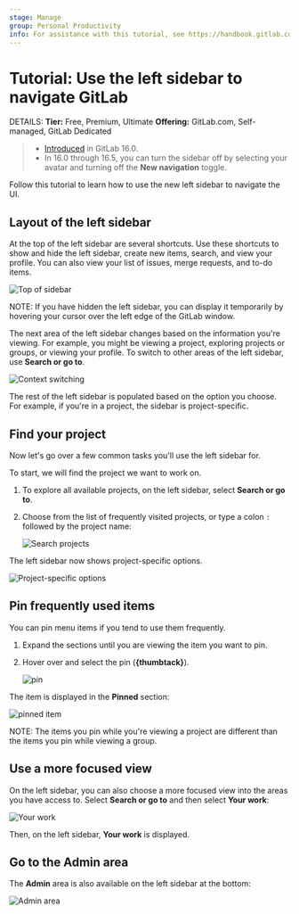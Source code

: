 ```yaml
---
stage: Manage
group: Personal Productivity
info: For assistance with this tutorial, see https://handbook.gitlab.com/handbook/product/ux/technical-writing/#assignments-to-other-projects-and-subjects.
---
```


# Tutorial: Use the left sidebar to navigate GitLab

DETAILS:
**Tier:** Free, Premium, Ultimate
**Offering:** GitLab.com, Self-managed, GitLab Dedicated

> - [Introduced](https://gitlab.com/groups/gitlab-org/-/epics/9044) in GitLab 16.0.
> - In 16.0 through 16.5, you can turn the sidebar off by selecting your avatar and turning off the **New navigation** toggle.

Follow this tutorial to learn how to use the new left sidebar to navigate the UI.

## Layout of the left sidebar

At the top of the left sidebar are several shortcuts. Use these shortcuts to
show and hide the left sidebar, create new items, search, and view your profile. You can also view your list of issues,
merge requests, and to-do items.

![Top of sidebar](img/sidebar_top_v16_4.png)

NOTE:
If you have hidden the left sidebar, you can display it temporarily by hovering your cursor over the left edge of the GitLab window.

The next area of the left sidebar changes based on the information you're viewing. For example,
you might be viewing a project, exploring projects or groups, or viewing your profile.
To switch to other areas of the left sidebar, use **Search or go to**.

![Context switching](img/sidebar_middle_v16_4.png)

The rest of the left sidebar is populated based on the option you choose. For example,
if you're in a project, the sidebar is project-specific.

## Find your project

Now let's go over a few common tasks you'll use the left sidebar for.

To start, we will find the project we want to work on.

1. To explore all available projects, on the left sidebar, select **Search or go to**.
1. Choose from the list of frequently visited projects, or
   type a colon `:` followed by the project name:

   ![Search projects](img/search_projects_v16_4.png)

The left sidebar now shows project-specific options.

![Project-specific options](img/project_selected_v16_4.png)

## Pin frequently used items

You can pin menu items if you tend to use them frequently.

1. Expand the sections until you are viewing the item you want to pin.
1. Hover over and select the pin (**{thumbtack}**).

   ![pin](img/pin_v16_0.png)

The item is displayed in the **Pinned** section:

![pinned item](img/pinned_v16_0.png)

NOTE:
The items you pin while you're viewing a project are different than the items you pin while viewing a group.

## Use a more focused view

On the left sidebar, you can also choose a more focused view into the areas you have access to.
Select **Search or go to** and then select **Your work**:

![Your work](img/your_work_v16_4.png)

Then, on the left sidebar, **Your work** is displayed.

## Go to the Admin area

The **Admin** area is also available on the left sidebar at the bottom:

![**Admin** area](img/admin_area_v16_7.png)
